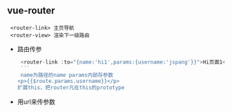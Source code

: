 ## vue-router
     <router-link> 主页导航
     <router-view> 渲染下一级路由
- 路由传参
     ``` js
      <router-link :to="{name:'hi1',params:{username:'jspang'}}">Hi页面1</router-link>
      ```
      name为路径的name params内部存参数
    <p>{{$route.params.username}}</p>
    扩展this，把router凡在this的prototype
- 用url来传参数
